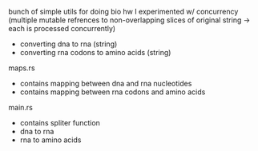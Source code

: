 bunch of simple utils for doing bio hw
I experimented w/ concurrency (multiple mutable refrences to non-overlapping slices of original string ->  each is processed concurrently)

- converting dna to rna (string)
- converting rna codons to amino acids (string)

maps.rs
 - contains mapping between dna and rna nucleotides
 - contains mapping between rna codons and amino acids
  
main.rs
 - contains spliter function
 - dna to rna
 - rna to amino acids


